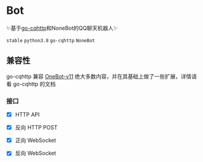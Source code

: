 # Bot
✨基于[go-cqhttp](https://github.com/Mrs4s/go-cqhttp)和NoneBot的QQ聊天机器人✨


`stable` `python3.8` `go-cqhttp` `NoneBot`
## 兼容性
go-cqhttp 兼容 [OneBot-v11](https://github.com/botuniverse/onebot-11) 绝大多数内容，并在其基础上做了一些扩展，详情请看 go-cqhttp 的文档
### 接口

- [x] HTTP API
- [x] 反向 HTTP POST
- [x] 正向 WebSocket
- [x] 反向 WebSocket

